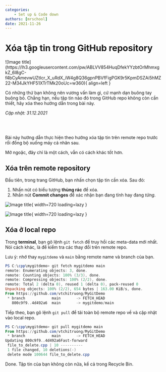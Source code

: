 ```yaml
---
categories:
    - Set up & Code down
authors: [mrschool]
date: 2021-11-26
---
```


# Xóa tập tin trong GitHub repository

<div class="result" markdown>
![Image title](https://lh3.googleusercontent.com/pw/ABLVV854HuqDfekYYzbtOrMhmxgkZ_6l8gC-f4bCyAmevwUZtIcr_X_uRdX_iW4g8Q36gpnPBVfFigPGK9r5KpmDSZAi5hMZ22-M34JkYHF51XTrTMk20oUc=w360){ align=left }

Có những thứ bạn không nên vương vấn làm gì, cứ mạnh dạn buông tay buông bỏ. Chẳng hạn, nếu tập tin nào đó trong GitHub repo không còn cần thiết, hãy xóa theo hướng dẫn trong bài này.

</div>

*Cập nhật: 31.12.2021*

<br>

<!-- more -->

<br>

Bài này hướng dẫn thực hiện theo hướng xóa tập tin trên remote repo trước rồi đồng bộ xuống máy cá nhân sau.

Mở ngoặc, đây chỉ là một cách, vẫn có cách khác tốt hơn.

## Xóa trên remote repository

Đầu tiên, trong trang GitHub, bạn nhấn chọn tập tin cần xóa. Sau đó: 

1. Nhấn nút có biểu tượng **thùng rác** để xóa.
2. Nhấn nút **Commit changes** để xác nhận bạn đang tỉnh hay đang *tửng*.

![Image title](https://lh3.googleusercontent.com/gr4EOCeCEp6Cx6GOfRh9cSc5vz6K0AaHqAkheVGoTzB_pQi2Zk_9KnTsUdqac6l03VWJvygxDXZneoIP4f_8uV-7vz79gtaK5GXZWBAuAd9bXNjxGfeojAD5C3lJL6d4OqIqTZ1UFtg=w1200){ width=720 loading=lazy }

![Image title](https://lh3.googleusercontent.com/aBpJtqlL8SK_Do2TaN6dosWqeOcTXEe3S-0-aHc2Y9RsoQ6DCAACerCI03gi6TVkekfMv5mCPACGaMOrToQtnodNKEBk-tFYobFUpQaASBRGUBzpMarYCwmY1Dmo6M5ITsEwl79e0Lg=w1200){ width=720 loading=lazy }

## Xóa ở local repo

Trong **terminal**, bạn gõ lệnh `git fetch` để truy hồi các meta-data mới nhất. Nói cách khác, là để kiểm tra các thay đổi trên remote repo.

Lưu ý: nhớ thay `mygitdemo` và `main` bằng remote name và branch của bạn.

``` ps1
PS C:\cpp\mygitdemo> git fetch mygitdemo main
remote: Enumerating objects: 3, done.
remote: Counting objects: 100% (3/3), done.
remote: Compressing objects: 100% (2/2), done.
remote: Total 2 (delta 0), reused 1 (delta 0), pack-reused 0
Unpacking objects: 100% (2/2), 654 bytes | 163.00 KiB/s, done.
From https://github.com/vtchitruong/MyGitDemo
 * branch            main       -> FETCH_HEAD
   800c9f9..4d492a6  main       -> mygitdemo/main
```

Tiếp theo, bạn gõ lệnh `git pull` để tải toàn bộ remote repo về và cập nhật vào local repo.

``` ps1
PS C:\cpp\mygitdemo> git pull mygitdemo main
From https://github.com/vtchitruong/MyGitDemo
 * branch            main       -> FETCH_HEAD
Updating 800c9f9..4d492a6Fast-forward
 file_to_delete.cpp | 10 ----------
 1 file changed, 10 deletions(-)
 delete mode 100644 file_to_delete.cpp
```

Done. Tập tin của bạn không còn nữa, kể cả trong Recycle Bin.